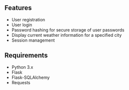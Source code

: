 
## Features

- User registration
- User login
- Password hashing for secure storage of user passwords
- Display current weather information for a specified city
- Session management

## Requirements

- Python 3.x
- Flask
- Flask-SQLAlchemy
- Requests


